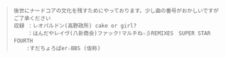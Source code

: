 > ```
>後世にナードコアの文化を残すためにやっております。少し曲の番号がおかしいですがご了承ください
>収録 ：レオパルドン(高野政所) cake or girl?
>　　 ：はんだやレイヴ(八卦商会)ファック!マルチね☆彡REMIXES　SUPER STAR FOURTH　
>     :すだちょろぱer☆BBS (仮称)
